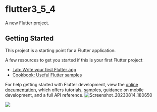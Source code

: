 # flutter3_5_4

A new Flutter project.

## Getting Started

This project is a starting point for a Flutter application.

A few resources to get you started if this is your first Flutter project:

- [Lab: Write your first Flutter app](https://docs.flutter.dev/get-started/codelab)
- [Cookbook: Useful Flutter samples](https://docs.flutter.dev/cookbook)

For help getting started with Flutter development, view the
[online documentation](https://docs.flutter.dev/), which offers tutorials,
samples, guidance on mobile development, and a full API reference.
![Screenshot_20230814_180650](https://github.com/Parth4007/flutter3_5_4/assets/136061832/9d9a25f0-d575-4497-8013-5c7ce4b401e2)

<p>
<img src="https://github.com/Parth4007/flutter3_5_4/assets/136061832/9d9a25f0-d575-4497-8013-5c7ce4b401e2,height=100,width=300" />

  
</p>
